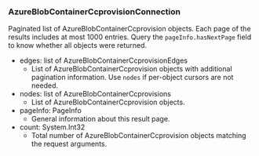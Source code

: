 ### AzureBlobContainerCcprovisionConnection
Paginated list of AzureBlobContainerCcprovision objects. Each page of the results includes at most 1000 entries. Query the `pageInfo.hasNextPage` field to know whether all objects were returned.

- edges: list of AzureBlobContainerCcprovisionEdges
  - List of AzureBlobContainerCcprovision objects with additional pagination information. Use `nodes` if per-object cursors are not needed.
- nodes: list of AzureBlobContainerCcprovisions
  - List of AzureBlobContainerCcprovision objects.
- pageInfo: PageInfo
  - General information about this result page.
- count: System.Int32
  - Total number of AzureBlobContainerCcprovision objects matching the request arguments.

